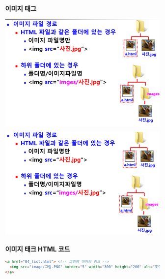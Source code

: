 ## 이미지 태그

![image-20210727200851349](picture/image-20210727200851349.png)

![image-20210727200856709](picture/image-20210727200856709.png)

## 이미지 태크 HTML 코드

```html
<a href="04_list.html"> <!-- 그림에 하이퍼 링크 -->
  <img src="image/그림.PNG" border="5" width="300" height="200" alt="조르주 쇠라" title="그랑 자트 섬의 일요일 오후">
</a>
```



